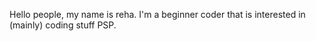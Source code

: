 Hello people, my name is reha. I'm a beginner coder that is interested in (mainly) coding stuff PSP.
